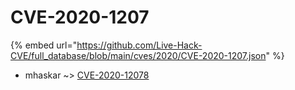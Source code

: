 # CVE-2020-1207
{% embed url="https://github.com/Live-Hack-CVE/full_database/blob/main/cves/2020/CVE-2020-1207.json" %}

* mhaskar ~> [CVE-2020-12078](https://www.alice-snow.ru/2020/database/cve-2020-1207/cve-2020-12078-mhaskar)